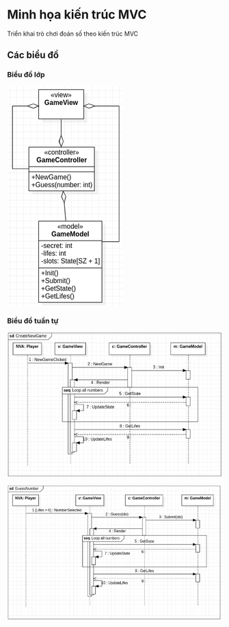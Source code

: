 # Minh họa kiến trúc MVC

Triển khai trò chơi đoán số theo kiến trúc MVC

## Các biểu đồ

### Biểu đồ lớp

![Biểu đồ lớp với các lớp được biểu diễn bằng các hình chữ nhật](diagrams/class-structure-design.png)


### Biểu đồ tuần tự

![Biểu đồ tuần tự trường hợp tạo Game mới (bấm nút New Game)](diagrams/seq-create-newgame.png)

![Biểu đồ tuần tự trường hợp đoán số (bấm nút với nhãn là giá trị số)](diagrams/seq-guess-number.png)